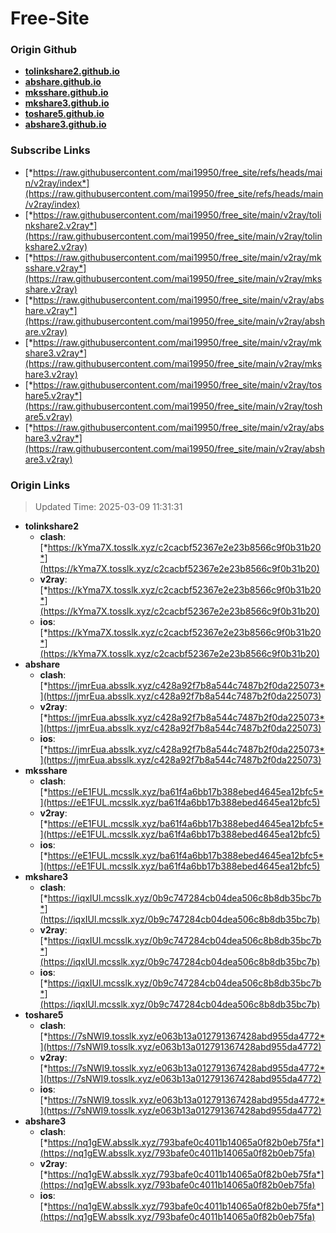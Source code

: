# Free-Site

### Origin Github

- [**tolinkshare2.github.io**](https://github.com/tolinkshare2/tolinkshare2.github.io)
- [**abshare.github.io**](https://github.com/abshare/abshare.github.io)
- [**mksshare.github.io**](https://github.com/mksshare/mksshare.github.io)
- [**mkshare3.github.io**](https://github.com/mkshare3/mkshare3.github.io)
- [**toshare5.github.io**](https://github.com/toshare5/toshare5.github.io)
- [**abshare3.github.io**](https://github.com/abshare3/abshare3.github.io)

### Subscribe Links

- [*https://raw.githubusercontent.com/mai19950/free_site/refs/heads/main/v2ray/index*](https://raw.githubusercontent.com/mai19950/free_site/refs/heads/main/v2ray/index)
- [*https://raw.githubusercontent.com/mai19950/free_site/main/v2ray/tolinkshare2.v2ray*](https://raw.githubusercontent.com/mai19950/free_site/main/v2ray/tolinkshare2.v2ray)
- [*https://raw.githubusercontent.com/mai19950/free_site/main/v2ray/mksshare.v2ray*](https://raw.githubusercontent.com/mai19950/free_site/main/v2ray/mksshare.v2ray)
- [*https://raw.githubusercontent.com/mai19950/free_site/main/v2ray/abshare.v2ray*](https://raw.githubusercontent.com/mai19950/free_site/main/v2ray/abshare.v2ray)
- [*https://raw.githubusercontent.com/mai19950/free_site/main/v2ray/mkshare3.v2ray*](https://raw.githubusercontent.com/mai19950/free_site/main/v2ray/mkshare3.v2ray)
- [*https://raw.githubusercontent.com/mai19950/free_site/main/v2ray/toshare5.v2ray*](https://raw.githubusercontent.com/mai19950/free_site/main/v2ray/toshare5.v2ray)
- [*https://raw.githubusercontent.com/mai19950/free_site/main/v2ray/abshare3.v2ray*](https://raw.githubusercontent.com/mai19950/free_site/main/v2ray/abshare3.v2ray)

### Origin Links

> Updated Time: 2025-03-09 11:31:31

- **tolinkshare2**
  - **clash**: [*https://kYma7X.tosslk.xyz/c2cacbf52367e2e23b8566c9f0b31b20*](https://kYma7X.tosslk.xyz/c2cacbf52367e2e23b8566c9f0b31b20)
  - **v2ray**: [*https://kYma7X.tosslk.xyz/c2cacbf52367e2e23b8566c9f0b31b20*](https://kYma7X.tosslk.xyz/c2cacbf52367e2e23b8566c9f0b31b20)
  - **ios**: [*https://kYma7X.tosslk.xyz/c2cacbf52367e2e23b8566c9f0b31b20*](https://kYma7X.tosslk.xyz/c2cacbf52367e2e23b8566c9f0b31b20)
- **abshare**
  - **clash**: [*https://jmrEua.absslk.xyz/c428a92f7b8a544c7487b2f0da225073*](https://jmrEua.absslk.xyz/c428a92f7b8a544c7487b2f0da225073)
  - **v2ray**: [*https://jmrEua.absslk.xyz/c428a92f7b8a544c7487b2f0da225073*](https://jmrEua.absslk.xyz/c428a92f7b8a544c7487b2f0da225073)
  - **ios**: [*https://jmrEua.absslk.xyz/c428a92f7b8a544c7487b2f0da225073*](https://jmrEua.absslk.xyz/c428a92f7b8a544c7487b2f0da225073)
- **mksshare**
  - **clash**: [*https://eE1FUL.mcsslk.xyz/ba61f4a6bb17b388ebed4645ea12bfc5*](https://eE1FUL.mcsslk.xyz/ba61f4a6bb17b388ebed4645ea12bfc5)
  - **v2ray**: [*https://eE1FUL.mcsslk.xyz/ba61f4a6bb17b388ebed4645ea12bfc5*](https://eE1FUL.mcsslk.xyz/ba61f4a6bb17b388ebed4645ea12bfc5)
  - **ios**: [*https://eE1FUL.mcsslk.xyz/ba61f4a6bb17b388ebed4645ea12bfc5*](https://eE1FUL.mcsslk.xyz/ba61f4a6bb17b388ebed4645ea12bfc5)
- **mkshare3**
  - **clash**: [*https://iqxIUl.mcsslk.xyz/0b9c747284cb04dea506c8b8db35bc7b*](https://iqxIUl.mcsslk.xyz/0b9c747284cb04dea506c8b8db35bc7b)
  - **v2ray**: [*https://iqxIUl.mcsslk.xyz/0b9c747284cb04dea506c8b8db35bc7b*](https://iqxIUl.mcsslk.xyz/0b9c747284cb04dea506c8b8db35bc7b)
  - **ios**: [*https://iqxIUl.mcsslk.xyz/0b9c747284cb04dea506c8b8db35bc7b*](https://iqxIUl.mcsslk.xyz/0b9c747284cb04dea506c8b8db35bc7b)
- **toshare5**
  - **clash**: [*https://7sNWI9.tosslk.xyz/e063b13a012791367428abd955da4772*](https://7sNWI9.tosslk.xyz/e063b13a012791367428abd955da4772)
  - **v2ray**: [*https://7sNWI9.tosslk.xyz/e063b13a012791367428abd955da4772*](https://7sNWI9.tosslk.xyz/e063b13a012791367428abd955da4772)
  - **ios**: [*https://7sNWI9.tosslk.xyz/e063b13a012791367428abd955da4772*](https://7sNWI9.tosslk.xyz/e063b13a012791367428abd955da4772)
- **abshare3**
  - **clash**: [*https://nq1gEW.absslk.xyz/793bafe0c4011b14065a0f82b0eb75fa*](https://nq1gEW.absslk.xyz/793bafe0c4011b14065a0f82b0eb75fa)
  - **v2ray**: [*https://nq1gEW.absslk.xyz/793bafe0c4011b14065a0f82b0eb75fa*](https://nq1gEW.absslk.xyz/793bafe0c4011b14065a0f82b0eb75fa)
  - **ios**: [*https://nq1gEW.absslk.xyz/793bafe0c4011b14065a0f82b0eb75fa*](https://nq1gEW.absslk.xyz/793bafe0c4011b14065a0f82b0eb75fa)
